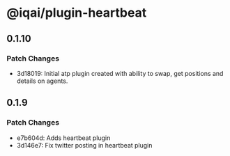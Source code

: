 # @iqai/plugin-heartbeat

## 0.1.10

### Patch Changes

- 3d18019: Initial atp plugin created with ability to swap, get positions and details on agents.

## 0.1.9

### Patch Changes

- e7b604d: Adds heartbeat plugin
- 3d146e7: Fix twitter posting in heartbeat plugin
